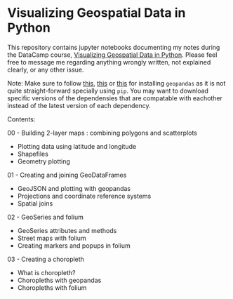 # Visualizing Geospatial Data in Python
This repository contains jupyter notebooks documenting my notes during the DataCamp course, [Visualizing Geospatial Data in Python](https://app.datacamp.com/learn/courses/visualizing-geospatial-data-in-python). Please feel free to message me regarding anything wrongly written, not explained clearly, or any other issue.

Note: Make sure to follow [this](https://geopandas.org/en/stable/getting_started/install.html), [this](https://gis.stackexchange.com/questions/330840/error-installing-geopandas/330841) or [this](https://www.youtube.com/watch?v=H1A5mZDoXYg) for installing `geopandas` as it is not quite straight-forward specially using `pip`. You may want to download specific versions of the dependensies that are compatable with eachother instead of the latest version of each dependency.

Contents:

00 - Building 2-layer maps : combining polygons and scatterplots
  * Plotting data using latitude and longitude
  * Shapefiles
  * Geometry plotting

01 - Creating and joining GeoDataFrames
  * GeoJSON and plotting with geopandas
  * Projections and coordinate reference systems
  * Spatial joins

02 - GeoSeries and folium
  * GeoSeries attributes and methods
  * Street maps with folium
  * Creating markers and popups in folium

03 - Creating a choropleth
  * What is choropleth?
  * Choropleths with geopandas
  * Choropleths with folium



